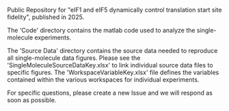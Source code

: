Public Repository for "eIF1 and eIF5 dynamically control translation start site fidelity", published in 2025.

The 'Code' directory contains the matlab code used to analyze the single-molecule experiments.

The 'Source Data' directory contains the source data needed to reproduce all single-molecule data figures. Please see the 'SingleMoleculeSourceDataKey.xlsx' to link individual source data files to specific figures. The 'WorkspaceVariableKey.xlsx' file defines the variables contained within the various workspaces for individual experiments.

For specific questions, please create a new Issue and we will respond as soon as possible.
